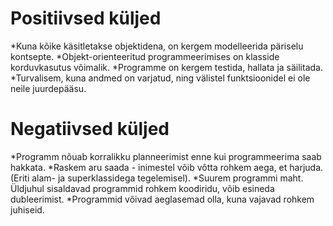 # Positiivsed küljed

*Kuna kõike käsitletakse objektidena, on kergem modelleerida päriselu kontsepte.
*Objekt-orienteeritud programmeerimises on klasside korduvkasutus võimalik.
*Programme on kergem testida, hallata ja säilitada.
*Turvalisem, kuna andmed on varjatud, ning välistel funktsioonidel ei ole neile juurdepääsu.

# Negatiivsed küljed

*Programm nõuab korralikku planneerimist enne kui programmeerima saab hakkata.
*Raskem aru saada - inimestel võib võtta rohkem aega, et harjuda. (Eriti alam- ja superklassidega tegelemisel).
*Suurem programmi maht. Üldjuhul sisaldavad programmid rohkem koodiridu, võib esineda dubleerimist.
*Programmid võivad aeglasemad olla, kuna vajavad rohkem juhiseid.
